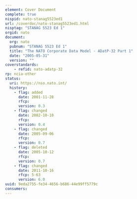 ```yaml
---
element: Cover Document
complete: true
nispid: nato-stanag5523ed1
url: /coverdoc/nato-stanag5523ed1.html
nisptag: "STANAG 5523 Ed 1"
orgid: nato
document:
  org: nato
  pubnum: "STANAG 5523 Ed 1"
  title: "The NATO Corporate Data Model - ADatP-32 Part 1"
  date: "2005-05-31"
  version: ""
coverstandards:
    - refid: nato-adatp-32
rp: ncia-other
status:
  uri: https://nso.nato.int/
  history: 
    - flag: added
      date: 2001-11-28
      rfcp: 
      version: 0.3
    - flag: changed
      date: 2002-10-10
      rfcp: 
      version: 0.4
    - flag: changed
      date: 2005-09-06
      rfcp: 
      version: 0.7
    - flag: deleted
      date: 2005-10-12
      rfcp: 
      version: 0.7
    - flag: changed
      date: 2011-10-16
      rfcp: 5-63
      version: 6.0
uuid: 9eda2755-fe34-4656-b686-44e99ff5779c
consumers:
---
```

